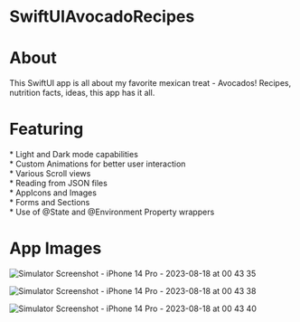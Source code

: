 # SwiftUIAvocadoRecipes

<h1> About </h1>
This SwiftUI app is all about my favorite mexican treat - Avocados! Recipes, nutrition facts, ideas, this app has it all.

<h1> Featuring </h1>
* Light and Dark mode capabilities <br>
* Custom Animations for better user interaction <br>
* Various Scroll views <br>
* Reading from JSON files <br>
* AppIcons and Images <br>
* Forms and Sections <br>
* Use of @State and @Environment Property wrappers <br>

<h1> App Images </h1>

![Simulator Screenshot - iPhone 14 Pro - 2023-08-18 at 00 43 35](https://github.com/Ahmed-Amin-Hassan-Ismail/SwiftUIAvocadoRecipes/assets/82684071/a622eead-a271-4b6f-902b-f410094d42bf)


![Simulator Screenshot - iPhone 14 Pro - 2023-08-18 at 00 43 38](https://github.com/Ahmed-Amin-Hassan-Ismail/SwiftUIAvocadoRecipes/assets/82684071/e665ba49-9485-45f6-a945-1ca7cea661af)

![Simulator Screenshot - iPhone 14 Pro - 2023-08-18 at 00 43 40](https://github.com/Ahmed-Amin-Hassan-Ismail/SwiftUIAvocadoRecipes/assets/82684071/724b594c-fc4d-4e40-be86-d99b9cba731f)



